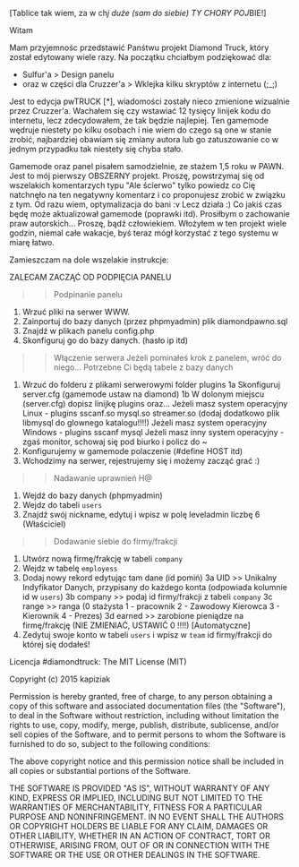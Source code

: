 
[Tablice tak wiem, za w ch*j duże (sam do siebie) TY CHORY POJ*BIE!]

Witam

Mam przyjemnośc przedstawić Panśtwu projekt Diamond Truck, który został edytowany wiele razy.
Na początku chciałbym podziękować dla:
- Sulfur'a > Design panelu
- oraz w części dla Cruzzer'a > Wklejka kilku skryptów z internetu (;_;)

Jest to edycja pwTRUCK [*], wiadomości zostały nieco zmienione wizualnie przez Cruzzer'a.
Wachałem się czy wstawiać 12 tysięcy linijek kodu do internetu, lecz zdecydowałem, że tak będzie najlepiej.
Ten gamemode wędruje niestety po kilku osobach i nie wiem do czego są one w stanie zrobić, najbardziej obawiam się
zmiany autora lub go zatuszowanie co w jednym przypadku tak niestety się chyba stało.

Gamemode oraz panel pisałem samodzielnie, ze stażem 1,5 roku w PAWN. Jest to mój pierwszy OBSZERNY projekt.
Proszę, powstrzymaj się od wszelakich komentarzych typu "Ale ścierwo" tylko powiedz co Cię natchnęło na ten negatywny komentarz i co proponujesz
zrobić w związku z tym. Od razu wiem, optymalizacja do bani :v Lecz działa :)
Co jakiś czas będę może aktualizował gamemode (poprawki itd).
Prosiłbym o zachowanie praw autorskich... Proszę, bądź człowiekiem. Włożyłem w ten projekt wiele godzin, niemal całe wakacje, byś teraz mógł
korzystać z tego systemu w miarę łatwo.

Zamieszczam na dole wszelakie instrukcje:

ZALECAM ZACZĄĆ OD PODPIĘCIA PANELU

>> Podpinanie panelu
1. Wrzuć pliki na serwer WWW.
2. Zainportuj do bazy danych (przez phpmyadmin) plik diamondpawno.sql
3. Znajdź w plikach panelu config.php
4. Skonfiguruj go do bazy danych. (hasło ip itd)

>> Włączenie serwera
Jeżeli pominałeś krok z panelem, wróć do niego... Potrzebne Ci będą tabele z bazy danych
1. Wrzuć do folderu z plikami serwerowymi folder plugins
1a Skonfiguruj server.cfg (gamemode ustaw na diamond)
1b W dolonym miejscu (server.cfg) dopisz linijkę plugins oraz...
Jeżeli masz system operacyjny Linux - plugins sscanf.so mysql.so streamer.so (dodaj dodatkowo plik libmysql do glownego katalogu!!!!)
Jeżeli masz system operacyjny Windows - plugins sscanf mysql 
Jeżeli masz inny system operacyjny - zgaś monitor, schowaj się pod biurko i policz do ~
2. Konfigurujemy w gamemode polaczenie (#define HOST itd)
3. Wchodzimy na serwer, rejestrujemy się i możemy zacząć grać :)

>> Nadawanie uprawnień H@
1. Wejdź do bazy danych (phpmyadmin)
2. Wejdz do tabeli `users`
3. Znajdź swój nickname, edytuj i wpisz w polę leveladmin liczbę 6 (Właściciel)

>> Dodawanie siebie do firmy/frakcji
1. Utwórz nową firmę/frakcję w tabeli `company`
2. Wejdz w tabelę `employess`
3. Dodaj nowy rekord edytując tam dane (id pomiń)
3a UID >> Unikalny Indyfikator Danych, przypisany do każdego konta (odpowiada kolumnie id w `users`)
3b company >> podaj id firmy/frakcji z tabeli `company`
3c range >> ranga (0 stażysta 1 - pracownik 2 - Zawodowy Kierowca 3 - Kierownik 4 - Prezes)
3d earned >> zarobione pieniądze na firmę/frakcję (NIE ZMIENIAĆ, USTAWIĆ 0 !!!!) [Automatyczne]
4. Zedytuj swoje konto w tabeli `users` i wpisz w `team` id firmy/frakcji do której się dodałeś!

Licencja #diamondtruck:
The MIT License (MIT)

Copyright (c) 2015 kapiziak

Permission is hereby granted, free of charge, to any person obtaining a copy
of this software and associated documentation files (the "Software"), to deal
in the Software without restriction, including without limitation the rights
to use, copy, modify, merge, publish, distribute, sublicense, and/or sell
copies of the Software, and to permit persons to whom the Software is
furnished to do so, subject to the following conditions:

The above copyright notice and this permission notice shall be included in all
copies or substantial portions of the Software.

THE SOFTWARE IS PROVIDED "AS IS", WITHOUT WARRANTY OF ANY KIND, EXPRESS OR
IMPLIED, INCLUDING BUT NOT LIMITED TO THE WARRANTIES OF MERCHANTABILITY,
FITNESS FOR A PARTICULAR PURPOSE AND NONINFRINGEMENT. IN NO EVENT SHALL THE
AUTHORS OR COPYRIGHT HOLDERS BE LIABLE FOR ANY CLAIM, DAMAGES OR OTHER
LIABILITY, WHETHER IN AN ACTION OF CONTRACT, TORT OR OTHERWISE, ARISING FROM,
OUT OF OR IN CONNECTION WITH THE SOFTWARE OR THE USE OR OTHER DEALINGS IN THE
SOFTWARE.
